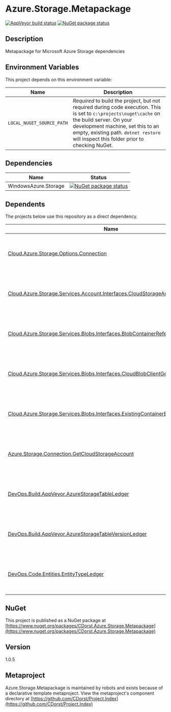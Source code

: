 # Azure.Storage.Metapackage

[![AppVeyor build status](https://img.shields.io/appveyor/ci/cdorst/azure-storage-metapackage.svg?label=AppVeyor&style=for-the-badge)](https://ci.appveyor.com/project/cdorst/azure-storage-metapackage)
[![NuGet package status](https://img.shields.io/nuget/v/CDorst.Azure.Storage.Metapackage.svg?label=NuGet&style=for-the-badge)](https://www.nuget.org/packages/CDorst.Azure.Storage.Metapackage)

## Description

Metapackage for Microsoft Azure Storage dependencies

## Environment Variables

This project depends on this environment variable:

Name | Description
---- | -----------
`LOCAL_NUGET_SOURCE_PATH` | *Required* to build the project, but not required during code execution. This is set to `c:\projects\nuget\cache` on the build server. On your development machine, set this to an empty, existing path. `dotnet restore` will inspect this folder prior to checking NuGet.

## Dependencies

Name | Status
---- | ------
WindowsAzure.Storage | [![NuGet package status](https://img.shields.io/nuget/v/WindowsAzure.Storage.svg?label=NuGet&style=flat-square)](https://www.nuget.org/packages/WindowsAzure.Storage)

## Dependents

The projects below use this repository as a direct dependency.

Name | Status
---- | ------
[Cloud.Azure.Storage.Options.Connection](https://github.com/CDorst/Cloud.Azure.Storage.Options.Connection) | [![AppVeyor build status](https://img.shields.io/appveyor/ci/cdorst/cloud-azure-storage-options-connection.svg?label=AppVeyor&style=flat-square)](https://ci.appveyor.com/project/cdorst/cloud-azure-storage-options-connection) [![NuGet package status](https://img.shields.io/nuget/v/CDorst.Cloud.Azure.Storage.Options.Connection.svg?label=NuGet&style=flat-square)](https://www.nuget.org/packages/CDorst.Cloud.Azure.Storage.Options.Connection)
[Cloud.Azure.Storage.Services.Account.Interfaces.CloudStorageAccountGetter](https://github.com/CDorst/Cloud.Azure.Storage.Services.Account.Interfaces.CloudStorageAccountGetter) | [![AppVeyor build status](https://img.shields.io/appveyor/ci/cdorst/cloud-azure-storage-services-account-interfaces-cl.svg?label=AppVeyor&style=flat-square)](https://ci.appveyor.com/project/cdorst/cloud-azure-storage-services-account-interfaces-cl) [![NuGet package status](https://img.shields.io/nuget/v/CDorst.Cloud.Azure.Storage.Services.Account.Interfaces.CloudStorageAccountGetter.svg?label=NuGet&style=flat-square)](https://www.nuget.org/packages/CDorst.Cloud.Azure.Storage.Services.Account.Interfaces.CloudStorageAccountGetter)
[Cloud.Azure.Storage.Services.Blobs.Interfaces.BlobContainerReferenceGetter](https://github.com/CDorst/Cloud.Azure.Storage.Services.Blobs.Interfaces.BlobContainerReferenceGetter) | [![AppVeyor build status](https://img.shields.io/appveyor/ci/cdorst/cloud-azure-storage-services-blobs-interfaces-blob.svg?label=AppVeyor&style=flat-square)](https://ci.appveyor.com/project/cdorst/cloud-azure-storage-services-blobs-interfaces-blob) [![NuGet package status](https://img.shields.io/nuget/v/CDorst.Cloud.Azure.Storage.Services.Blobs.Interfaces.BlobContainerReferenceGetter.svg?label=NuGet&style=flat-square)](https://www.nuget.org/packages/CDorst.Cloud.Azure.Storage.Services.Blobs.Interfaces.BlobContainerReferenceGetter)
[Cloud.Azure.Storage.Services.Blobs.Interfaces.CloudBlobClientGetter](https://github.com/CDorst/Cloud.Azure.Storage.Services.Blobs.Interfaces.CloudBlobClientGetter) | [![AppVeyor build status](https://img.shields.io/appveyor/ci/cdorst/cloud-azure-storage-services-blobs-interfaces-clou.svg?label=AppVeyor&style=flat-square)](https://ci.appveyor.com/project/cdorst/cloud-azure-storage-services-blobs-interfaces-clou) [![NuGet package status](https://img.shields.io/nuget/v/CDorst.Cloud.Azure.Storage.Services.Blobs.Interfaces.CloudBlobClientGetter.svg?label=NuGet&style=flat-square)](https://www.nuget.org/packages/CDorst.Cloud.Azure.Storage.Services.Blobs.Interfaces.CloudBlobClientGetter)
[Cloud.Azure.Storage.Services.Blobs.Interfaces.ExistingContainerBlobReferenceGetter](https://github.com/CDorst/Cloud.Azure.Storage.Services.Blobs.Interfaces.ExistingContainerBlobReferenceGetter) | [![AppVeyor build status](https://img.shields.io/appveyor/ci/cdorst/cloud-azure-storage-services-blobs-interfaces-exis.svg?label=AppVeyor&style=flat-square)](https://ci.appveyor.com/project/cdorst/cloud-azure-storage-services-blobs-interfaces-exis) [![NuGet package status](https://img.shields.io/nuget/v/CDorst.Cloud.Azure.Storage.Services.Blobs.Interfaces.ExistingContainerBlobReferenceGetter.svg?label=NuGet&style=flat-square)](https://www.nuget.org/packages/CDorst.Cloud.Azure.Storage.Services.Blobs.Interfaces.ExistingContainerBlobReferenceGetter)
[Azure.Storage.Connection.GetCloudStorageAccount](https://github.com/CDorst/Azure.Storage.Connection.GetCloudStorageAccount) | [![AppVeyor build status](https://img.shields.io/appveyor/ci/cdorst/azure-storage-connection-getcloudstorageaccount.svg?label=AppVeyor&style=flat-square)](https://ci.appveyor.com/project/cdorst/azure-storage-connection-getcloudstorageaccount) [![NuGet package status](https://img.shields.io/nuget/v/CDorst.Azure.Storage.Connection.GetCloudStorageAccount.svg?label=NuGet&style=flat-square)](https://www.nuget.org/packages/CDorst.Azure.Storage.Connection.GetCloudStorageAccount)
[DevOps.Build.AppVeyor.AzureStorageTableLedger](https://github.com/CDorst/DevOps.Build.AppVeyor.AzureStorageTableLedger) | [![AppVeyor build status](https://img.shields.io/appveyor/ci/cdorst/devops-build-appveyor-azurestoragetableledger.svg?label=AppVeyor&style=flat-square)](https://ci.appveyor.com/project/cdorst/devops-build-appveyor-azurestoragetableledger) [![NuGet package status](https://img.shields.io/nuget/v/CDorst.DevOps.Build.AppVeyor.AzureStorageTableLedger.svg?label=NuGet&style=flat-square)](https://www.nuget.org/packages/CDorst.DevOps.Build.AppVeyor.AzureStorageTableLedger)
[DevOps.Build.AppVeyor.AzureStorageTableVersionLedger](https://github.com/CDorst/DevOps.Build.AppVeyor.AzureStorageTableVersionLedger) | [![AppVeyor build status](https://img.shields.io/appveyor/ci/cdorst/devops-build-appveyor-azurestoragetableversionledg.svg?label=AppVeyor&style=flat-square)](https://ci.appveyor.com/project/cdorst/devops-build-appveyor-azurestoragetableversionledg) [![NuGet package status](https://img.shields.io/nuget/v/CDorst.DevOps.Build.AppVeyor.AzureStorageTableVersionLedger.svg?label=NuGet&style=flat-square)](https://www.nuget.org/packages/CDorst.DevOps.Build.AppVeyor.AzureStorageTableVersionLedger)
[DevOps.Code.Entities.EntityTypeLedger](https://github.com/CDorst/DevOps.Code.Entities.EntityTypeLedger) | [![AppVeyor build status](https://img.shields.io/appveyor/ci/cdorst/devops-code-entities-entitytypeledger.svg?label=AppVeyor&style=flat-square)](https://ci.appveyor.com/project/cdorst/devops-code-entities-entitytypeledger) [![NuGet package status](https://img.shields.io/nuget/v/CDorst.DevOps.Code.Entities.EntityTypeLedger.svg?label=NuGet&style=flat-square)](https://www.nuget.org/packages/CDorst.DevOps.Code.Entities.EntityTypeLedger)

## NuGet


This project is published as a NuGet package at [https://www.nuget.org/packages/CDorst.Azure.Storage.Metapackage](https://www.nuget.org/packages/CDorst.Azure.Storage.Metapackage)

## Version

1.0.5

## Metaproject

Azure.Storage.Metapackage is maintained by robots and exists because of a declarative template metaproject. View the metaproject's component directory at [https://github.com/CDorst/Project.Index](https://github.com/CDorst/Project.Index)

